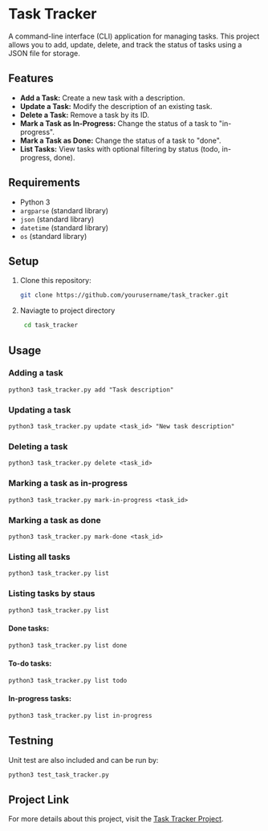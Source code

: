 # Task Tracker

A command-line interface (CLI) application for managing tasks. This project allows you to add, update, delete, and track the status of tasks using a JSON file for storage.

## Features

- **Add a Task:** Create a new task with a description.
- **Update a Task:** Modify the description of an existing task.
- **Delete a Task:** Remove a task by its ID.
- **Mark a Task as In-Progress:** Change the status of a task to "in-progress".
- **Mark a Task as Done:** Change the status of a task to "done".
- **List Tasks:** View tasks with optional filtering by status (todo, in-progress, done).

## Requirements

- Python 3
- `argparse` (standard library)
- `json` (standard library)
- `datetime` (standard library)
- `os` (standard library)

## Setup

1. Clone this repository:
   ```sh
   git clone https://github.com/yourusername/task_tracker.git
2. Naviagte to project directory
    ```sh
     cd task_tracker
## Usage
### Adding a task
    python3 task_tracker.py add "Task description"
### Updating a task
    python3 task_tracker.py update <task_id> "New task description"
### Deleting a task
    python3 task_tracker.py delete <task_id>
### Marking a task as in-progress
    python3 task_tracker.py mark-in-progress <task_id>
### Marking a task as done
    python3 task_tracker.py mark-done <task_id>
### Listing all tasks
    python3 task_tracker.py list
### Listing tasks by staus
```sh
python3 task_tracker.py list
```
#### Done tasks:
```sh
python3 task_tracker.py list done
```
#### To-do tasks:
```sh
python3 task_tracker.py list todo
```
#### In-progress tasks:
```sh
python3 task_tracker.py list in-progress
```

## Testning
Unit test are also included and can be run by:
```sh
python3 test_task_tracker.py
```

## Project Link
For more details about this project, visit the [Task Tracker Project](https://roadmap.sh/projects/task-tracker).
